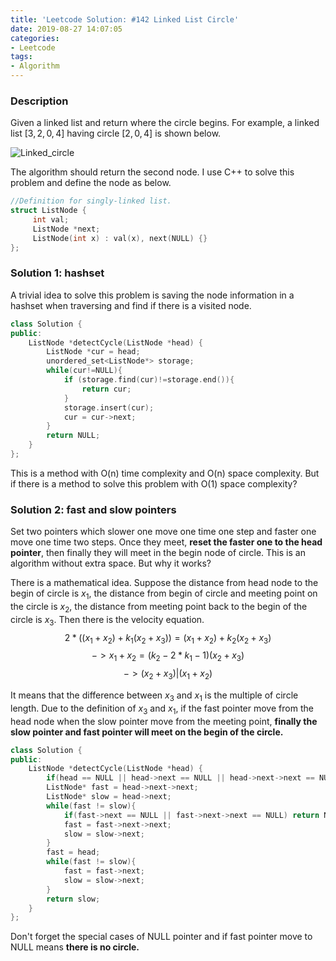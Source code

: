 ```yaml
---
title: 'Leetcode Solution: #142 Linked List Circle'
date: 2019-08-27 14:07:05
categories:
- Leetcode
tags:
- Algorithm
---
```


### Description

Given a linked list and return where the circle begins. For example, a linked list $[3, 2, 0, 4]$ having circle $[2, 0, 4]$ is shown below.

![Linked_circle](https://raw.githubusercontent.com/hongxin-y/picture4blog/master/linked_circle.png?token=AKSH2L2IPCY565MNBW4UIAS5UKACY)

The algorithm should return the second node. I use C++ to solve this problem and define the node as below.

```cpp
//Definition for singly-linked list.
struct ListNode {
     int val;
     ListNode *next;
     ListNode(int x) : val(x), next(NULL) {}
};
```
<!-- more -->
### Solution 1: hashset

A trivial idea to solve this problem is saving the node information in a hashset when traversing and find if there is a visited node.

```cpp
class Solution {
public:
    ListNode *detectCycle(ListNode *head) {
        ListNode *cur = head;
        unordered_set<ListNode*> storage;
        while(cur!=NULL){
            if (storage.find(cur)!=storage.end()){
                return cur;
            }
            storage.insert(cur);
            cur = cur->next;
        }
        return NULL;
    }
};
```

This is a method with O(n) time complexity and O(n) space complexity. But if there is a method to solve this problem with O(1) space complexity?

### Solution 2: fast and slow pointers

Set two pointers which slower one move one time one step and faster one move one time two steps. Once they meet, **reset the faster one to the head pointer**, then finally they will meet in the begin node of circle. This is an algorithm without extra space. But why it works?

There is a mathematical idea. Suppose the distance from head node to the begin of circle is $x_1$, the distance from begin of circle and meeting point on the circle is $x_2$, the distance from meeting point back to the begin of the circle is $x_3$. Then there is the velocity equation.
$$2*((x_1 + x_2) + k_1(x_2+x_3)) = (x_1 + x_2) + k_2 (x_2+x_3)$$
$$-> x_1 + x_2 = (k_2 - 2*k_1 - 1)(x_2 + x_3)$$
$$-> (x_2 + x_3)|(x_1 + x_2)$$

It means that the difference between $x_3$ and $x_1$ is the multiple of circle length. Due to the definition of $x_3$ and $x_1$, if the fast pointer move from the head node when the slow pointer move from the meeting point, **finally the slow pointer and fast pointer will meet on the begin of the circle.**

```cpp
class Solution {
public:
    ListNode *detectCycle(ListNode *head) {
        if(head == NULL || head->next == NULL || head->next->next == NULL) return NULL;
        ListNode* fast = head->next->next;
        ListNode* slow = head->next;
        while(fast != slow){
            if(fast->next == NULL || fast->next->next == NULL) return NULL;
            fast = fast->next->next;
            slow = slow->next;
        }
        fast = head;
        while(fast != slow){
            fast = fast->next;
            slow = slow->next;
        }
        return slow;
    }
};
```

Don't forget the special cases of NULL pointer and if fast pointer move to NULL means **there is no circle.**

